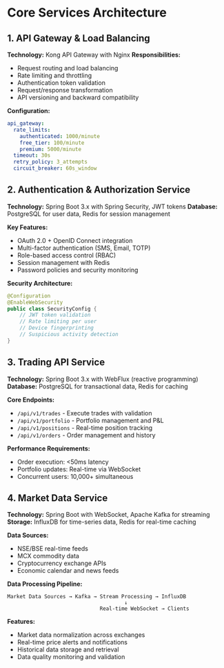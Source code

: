 # Core Services Architecture

## 1. API Gateway & Load Balancing

**Technology:** Kong API Gateway with Nginx
**Responsibilities:**
- Request routing and load balancing
- Rate limiting and throttling
- Authentication token validation
- Request/response transformation
- API versioning and backward compatibility

**Configuration:**
```yaml
api_gateway:
  rate_limits:
    authenticated: 1000/minute
    free_tier: 100/minute
    premium: 5000/minute
  timeout: 30s
  retry_policy: 3_attempts
  circuit_breaker: 60s_window
```

## 2. Authentication & Authorization Service

**Technology:** Spring Boot 3.x with Spring Security, JWT tokens
**Database:** PostgreSQL for user data, Redis for session management

**Key Features:**
- OAuth 2.0 + OpenID Connect integration
- Multi-factor authentication (SMS, Email, TOTP)
- Role-based access control (RBAC)
- Session management with Redis
- Password policies and security monitoring

**Security Architecture:**
```java
@Configuration
@EnableWebSecurity
public class SecurityConfig {
    // JWT token validation
    // Rate limiting per user
    // Device fingerprinting
    // Suspicious activity detection
}
```

## 3. Trading API Service

**Technology:** Spring Boot 3.x with WebFlux (reactive programming)
**Database:** PostgreSQL for transactional data, Redis for caching

**Core Endpoints:**
- `/api/v1/trades` - Execute trades with validation
- `/api/v1/portfolio` - Portfolio management and P&L
- `/api/v1/positions` - Real-time position tracking
- `/api/v1/orders` - Order management and history

**Performance Requirements:**
- Order execution: <50ms latency
- Portfolio updates: Real-time via WebSocket
- Concurrent users: 10,000+ simultaneous

## 4. Market Data Service

**Technology:** Spring Boot with WebSocket, Apache Kafka for streaming
**Storage:** InfluxDB for time-series data, Redis for real-time caching

**Data Sources:**
- NSE/BSE real-time feeds
- MCX commodity data
- Cryptocurrency exchange APIs
- Economic calendar and news feeds

**Data Processing Pipeline:**
```
Market Data Sources → Kafka → Stream Processing → InfluxDB
                                      ↓
                              Real-time WebSocket → Clients
```

**Features:**
- Market data normalization across exchanges
- Real-time price alerts and notifications
- Historical data storage and retrieval
- Data quality monitoring and validation
